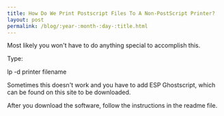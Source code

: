 ```yaml
---
title: How Do We Print Postscript Files To A Non-PostScript Printer?
layout: post
permalink: /blog/:year-:month-:day-:title.html
---
```


Most likely you won't have to do anything special to accomplish this.Type:lp -d printer filename
 Sometimes this doesn't work and you have to add ESP Ghostscript, which can be found on this site to be downloaded.  After you download the software, follow the instructions in the readme file.
